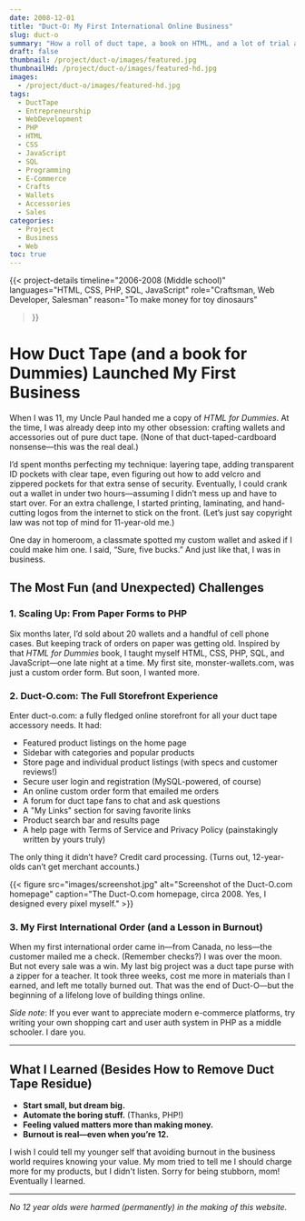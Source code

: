 ```yaml
---
date: 2008-12-01
title: "Duct-O: My First International Online Business"
slug: duct-o
summary: "How a roll of duct tape, a book on HTML, and a lot of trial and error led me to launch my first international e-commerce site at age 12."
draft: false
thumbnail: /project/duct-o/images/featured.jpg
thumbnailHd: /project/duct-o/images/featured-hd.jpg
images:
  - /project/duct-o/images/featured-hd.jpg
tags:
  - DuctTape
  - Entrepreneurship
  - WebDevelopment
  - PHP
  - HTML
  - CSS
  - JavaScript
  - SQL
  - Programming
  - E-Commerce
  - Crafts
  - Wallets
  - Accessories
  - Sales
categories:
  - Project
  - Business
  - Web
toc: true
---
```


{{< project-details
  timeline="2006-2008 (Middle school)"
  languages="HTML, CSS, PHP, SQL, JavaScript"
  role="Craftsman, Web Developer, Salesman"
  reason="To make money for toy dinosaurs"
>}}

# How Duct Tape (and a book for Dummies) Launched My First Business

When I was 11, my Uncle Paul handed me a copy of *HTML for Dummies*. At the time, I was already deep into my other obsession: crafting wallets and accessories out of pure duct tape. (None of that duct-taped-cardboard nonsense—this was the real deal.)

I’d spent months perfecting my technique: layering tape, adding transparent ID pockets with clear tape, even figuring out how to add velcro and zippered pockets for that extra sense of security. Eventually, I could crank out a wallet in under two hours—assuming I didn’t mess up and have to start over. For an extra challenge, I started printing, laminating, and hand-cutting logos from the internet to stick on the front. (Let’s just say copyright law was not top of mind for 11-year-old me.)

One day in homeroom, a classmate spotted my custom wallet and asked if I could make him one. I said, “Sure, five bucks.” And just like that, I was in business.

## The Most Fun (and Unexpected) Challenges

### 1. Scaling Up: From Paper Forms to PHP

Six months later, I’d sold about 20 wallets and a handful of cell phone cases. But keeping track of orders on paper was getting old. Inspired by that *HTML for Dummies* book, I taught myself HTML, CSS, PHP, SQL, and JavaScript—one late night at a time. My first site, monster-wallets.com, was just a custom order form. But soon, I wanted more.

### 2. Duct-O.com: The Full Storefront Experience

Enter duct-o.com: a fully fledged online storefront for all your duct tape accessory needs. It had:

- Featured product listings on the home page
- Sidebar with categories and popular products
- Store page and individual product listings (with specs and customer reviews!)
- Secure user login and registration (MySQL-powered, of course)
- An online custom order form that emailed me orders
- A forum for duct tape fans to chat and ask questions
- A "My Links" section for saving favorite links
- Product search bar and results page
- A help page with Terms of Service and Privacy Policy (painstakingly written by yours truly)

The only thing it didn’t have? Credit card processing. (Turns out, 12-year-olds can’t get merchant accounts.)

{{< figure src="images/screenshot.jpg" alt="Screenshot of the Duct-O.com homepage" caption="The Duct-O.com homepage, circa 2008. Yes, I designed every pixel myself." >}}

### 3. My First International Order (and a Lesson in Burnout)

When my first international order came in—from Canada, no less—the customer mailed me a check. (Remember checks?) I was over the moon. But not every sale was a win. My last big project was a duct tape purse with a zipper for a teacher. It took three weeks, cost me more in materials than I earned, and left me totally burned out. That was the end of Duct-O—but the beginning of a lifelong love of building things online.

*Side note*: If you ever want to appreciate modern e-commerce platforms, try writing your own shopping cart and user auth system in PHP as a middle schooler. I dare you.

---

## What I Learned (Besides How to Remove Duct Tape Residue)

- **Start small, but dream big.**
- **Automate the boring stuff.** (Thanks, PHP!)
- **Feeling valued matters more than making money.**
- **Burnout is real—even when you’re 12.**

I wish I could tell my younger self that avoiding burnout in the business world requires knowing your value. My mom tried to tell me I should charge more for my products, but I didn't listen. Sorry for being stubborn, mom! Eventually I learned.

---

*No 12 year olds were harmed (permanently) in the making of this website.*
